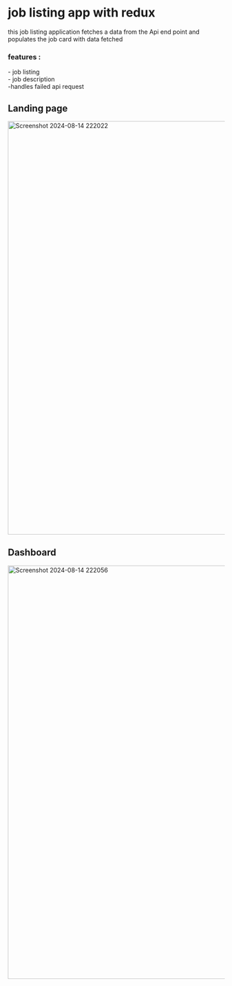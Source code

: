 <h1> job listing app with redux</h1>
this job listing application fetches a data from the Api end point and populates the job card with data fetched
<h3> features :</h3>
 - job listing <br/>
 - job description <br/>
 -handles failed api request

<h2>Landing page</h2>


<img width="960" alt="Screenshot 2024-08-14 222022" src="https://github.com/user-attachments/assets/3e9fa009-8f51-4bc1-8a35-96a983edf47c">


<h2>Dashboard </h2>

<img width="960" alt="Screenshot 2024-08-14 222056" src="https://github.com/user-attachments/assets/0def5e05-283f-4ab7-be8e-89473a367b3c">



